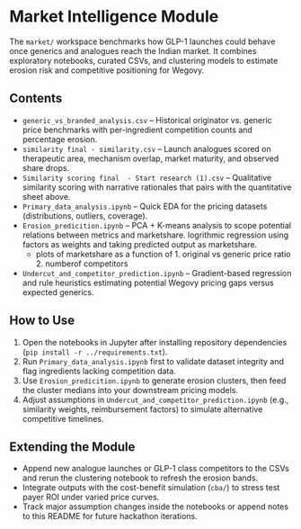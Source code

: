 # Market Intelligence Module

The `market/` workspace benchmarks how GLP-1 launches could behave once generics and analogues reach the Indian market. It combines exploratory notebooks, curated CSVs, and clustering models to estimate erosion risk and competitive positioning for Wegovy.

## Contents
- `generic_vs_branded_analysis.csv` – Historical originator vs. generic price benchmarks with per-ingredient competition counts and percentage erosion.
- `similarity final - similarity.csv` – Launch analogues scored on therapeutic area, mechanism overlap, market maturity, and observed share drops.
- `Similarity scoring final  - Start research (1).csv` – Qualitative similarity scoring with narrative rationales that pairs with the quantitative sheet above.
- `Primary_data_analysis.ipynb` – Quick EDA for the pricing datasets (distributions, outliers, coverage).
- `Erosion_predicition.ipynb` – PCA + K-means analysis to scope potential relations between metrics and marketshare. logrithmic regression using factors as weights and taking predicted output as marketshare. 
   - plots of marketshare as a function of 1. original vs generic price ratio 2. numberof competitors
- `Undercut_and_competitor_prediction.ipynb` – Gradient-based regression and rule heuristics estimating potential Wegovy pricing gaps versus expected generics.

## How to Use
1. Open the notebooks in Jupyter after installing repository dependencies (`pip install -r ../requirements.txt`).
2. Run `Primary_data_analysis.ipynb` first to validate dataset integrity and flag ingredients lacking competition data.
3. Use `Erosion_predicition.ipynb` to generate erosion clusters, then feed the cluster medians into your downstream pricing models.
4. Adjust assumptions in `Undercut_and_competitor_prediction.ipynb` (e.g., similarity weights, reimbursement factors) to simulate alternative competitive timelines.

## Extending the Module
- Append new analogue launches or GLP-1 class competitors to the CSVs and rerun the clustering notebook to refresh the erosion bands.
- Integrate outputs with the cost-benefit simulation (`cba/`) to stress test payer ROI under varied price curves.
- Track major assumption changes inside the notebooks or append notes to this README for future hackathon iterations.
